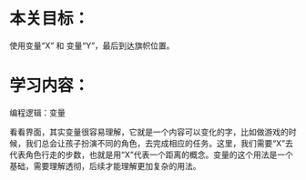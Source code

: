 # 本关目标： 

使用变量“X” 和 变量“Y”，最后到达旗帜位置。 


# 学习内容： 

编程逻辑：变量

看看界面，其实变量很容易理解，它就是一个内容可以变化的字，比如做游戏的时候，我们总会让孩子扮演不同的角色，去完成相应的任务。这里，我们需要“X”去代表角色行走的步数，也就是用“X”代表一个距离的概念。变量的这个用法是一个基础，需要理解透彻，后续才能理解更加复杂的用法。 
